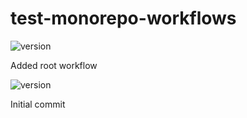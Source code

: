 # test-monorepo-workflows

![version](https://img.shields.io/badge/version-1.0.0-brightgreen)

Added root workflow

![version](https://img.shields.io/badge/version-0.0.0-brightgreen)

Initial commit
